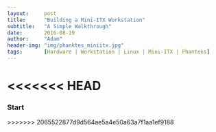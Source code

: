 ```yaml
---
layout:     post
title:      "Building a Mini-ITX Workstation"
subtitle:   "A Simple Walkthrough"
date:       2016-08-19
author:     "Adam"
header-img: "img/phanktes_miniitx.jpg"
tags:		[Hardware | Workstation | Linux | Mini-ITX | Phanteks]
---
```


<<<<<<< HEAD
=======
<h3> Start </h3>
>>>>>>> 2065522877d9d564ae5a4e50a63a7f1aa1ef9188
